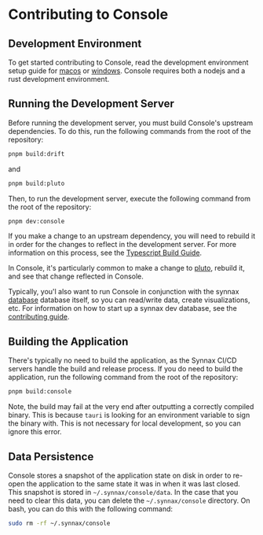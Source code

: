 # Contributing to Console

## Development Environment

To get started contributing to Console, read the development environment setup guide for [macos](../docs/tech/setup-macos.md) or [windows](../docs/tech/setup-windows.md). Console requires both a nodejs and a rust development environment.

## Running the Development Server

Before running the development server, you must build Console's upstream dependencies. To do this, run the following commands from the root
of the repository:

```bash
pnpm build:drift
```

and

```bash
pnpm build:pluto
```

Then, to run the development server, execute the following command from
the root of the repository:

```bash
pnpm dev:console
```

If you make a change to an upstream dependency, you will need to rebuild
it in order for the changes to reflect in the development server. For more
information on this process, see the [Typescript Build Guide](../docs/tech/typescript/build.md).

In Console, it's particularly common to make a change to [pluto](../pluto/README.md), rebuild it, and see that change reflected in Console.

Typically, you'l also want to run Console in conjunction with the synnax [database](../synnax/README.md) database itself, so you can read/write data, create visualizations, etc. For information on how to start up a synnax dev database, see the [contributing guide](../synnax/CONTRIBUTING.md).

## Building the Application

There's typically no need to build the application, as the Synnax CI/CD
servers handle the build and release process. If you do need to build the
application, run the following command from the root of the repository:

```bash
pnpm build:console
```

Note, the build may fail at the very end after outputting a correctly compiled binary. This is because `tauri` is looking for an environment variable to sign the binary with. This is not necessary for local development, so you can ignore this error.

## Data Persistence

Console stores a snapshot of the application state on disk in order to re-open the application to the same state it was in when it was last closed. This snapshot is stored in `~/.synnax/console/data`. In the case that you need to clear this data, you can delete the `~/.synnax/console` directory. On bash, you can do this with the following command:

```bash
sudo rm -rf ~/.synnax/console
```
